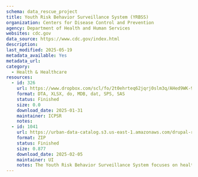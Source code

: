 ```yaml
---
schema: data_rescue_project 
title: Youth Risk Behavior Surveillance System (YRBSS)
organization: Centers for Disease Control and Prevention
agency: Department of Health and Human Services
websites: cdc.gov
data_source: https://www.cdc.gov/index.html
description: 
last_modified: 2025-05-19
metadata_available: Yes
metadata_url: 
category:
  - Health & Healthcare 
resources:
  - id: 326
    url: https://www.dropbox.com/scl/fo/2t0ehrteq62jqrj0slm3q/AHed9WK-9ydPJT1398w42zo?rlkey=pqb2fisu1rgjjc2badfyfq0nk&dl=0
    format: DTA, XLSX, do, MDB, dat, SPS, SAS
    status: Finished
    size: 0.0
    download_date: 2025-01-31
    maintainer: ICPSR
    notes: 
  - id: 1041
    url: https://urban-data-catalog.s3.us-east-1.amazonaws.com/drupal-root-live/2025/03/31/health-policy/yrbss/data.zip
    format: ZIP
    status: Finished
    size: 0.877
    download_date: 2025-02-05
    maintainer: UI
    notes: The Youth Risk Behavior Surveillance System focuses on health risk behaviors that are often established during childhood and early adolescence, including behaviors associated with tobacco use, alcohol and other drug use, unintentional injuries, sexual behaviors related to unintended pregnancy and sexually transmitted infections, unhealthy diet, and inadequate physical activity.
---
```

